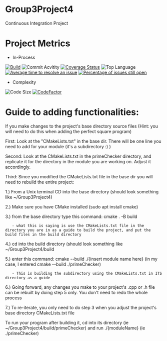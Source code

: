 # Group3Project4
Continuous Integration Project
 
# Project Metrics

- In-Process

[![Build](https://github.com/stephenmartin2951/Group3Project4/actions/workflows/cmake.yml/badge.svg)](https://github.com/stephenmartin2951/Group3Project4/actions/workflows/cmake.yml)
![Commit Acvitity](https://img.shields.io/github/commit-activity/w/stephenmartin2951/Group3Project4)
[![Coverage Status](https://coveralls.io/repos/github/stephenmartin2951/ContinuousIntegration/badge.svg?branch=main)](https://coveralls.io/github/stephenmartin2951/ContinuousIntegration?branch=main)
![Top Language](https://img.shields.io/github/languages/top/stephenmartin2951/ContinuousIntegration)
[![Average time to resolve an issue](http://isitmaintained.com/badge/resolution/stephenmartin2951/ContinuousIntegration.svg)](http://isitmaintained.com/project/stephenmartin2951/ContinuousIntegration "Average time to resolve an issue")
[![Percentage of issues still open](http://isitmaintained.com/badge/open/stephenmartin2951/ContinuousIntegration.svg)](http://isitmaintained.com/project/stephenmartin2951/ContinuousIntegration "Percentage of issues still open")

- Complexity

![Code Size](https://img.shields.io/github/repo-size/stephenmartin2951/ContinuousIntegration)
[![CodeFactor](https://www.codefactor.io/repository/github/stephenmartin2951/continuousintegration/badge)](https://www.codefactor.io/repository/github/stephenmartin2951/continuousintegration)

# Guide to adding functionalities:
 
 If you make changes to the project's base directory source files (Hint: you will need to do this when adding the perfect square program)
 
 First: Look at the "CMakeLists.txt" in the base dir. There will be one line you need to add for your module (it's a subdirectory :) )
 
 Second: Look at the CMakeLists.txt in the primeChecker directory, and replicate it for the directory in the module you are working on. Adjust it accordingly.
 
 Third: Since you modified the CMakeLists.txt file in the base dir you will need to rebuild the entire project:
   
   1.) From a Unix terminal CD into the base directory (should look something like ~/Group3Project4)
   
   2.) Make sure you have CMake installed (sudo apt install cmake)
   
   3.) from the base directory type this command: cmake . -B build
   
       - what this is saying is use the CMakeLists.txt file in the directory you are in as a guide to build the project, and put the build files in the build directory
       
   4.) cd into the build directory (should look something like ~/Group3Project4/build
   
   5.) enter this command: cmake --build ./{insert module name here} (in my case, I entered cmake --build ./primeChecker)
   
       - This is building the subdirectory using the CMakeLists.txt in ITS directory as a guide
       
   6.) Going forward, any changes you make to your project's .cpp or .h file can be rebuilt by doing step 5 only. You don't need to redo the whole process
   
   7.) To re-iterate, you only need to do step 3 when you adjust the project's base directory CMakeLists.txt file
   
To run your program after building it, cd into its directory (ie ~/Group3Project4/build/primeChecker) and run ./{moduleName} (ie ./primeChecker)
